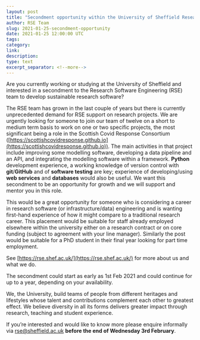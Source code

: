 ```yaml
---
layout: post
title: "Secondment opportunity within the University of Sheffield Research Software Engineering (RSE) team"
author: RSE Team
slug: 2021-01-25-secondment-opportunity
date: 2021-01-25 12:00:00 UTC
tags: 
category:
link:
description:
type: text
excerpt_separator: <!--more-->
---
```


Are you currently working or studying at the University of Sheffield and interested in a secondment to the Research Software Engineering (RSE) team to develop sustainable research software?

The RSE team has grown in the last couple of years but there is currently unprecedented demand for RSE support on research projects.  We are urgently looking for someone to join our team of twelve on a short to medium term basis to work on one or two specific projects, the most significant being a role in the Scottish Covid Response Consortium ([https://scottishcovidresponse.github.io](https://scottishcovidresponse.github.io)). The main activities in that project include improving some modelling software, developing a data pipeline and an API, and integrating the modelling software within a framework.  **Python** development experience, a working knowledge of version control with **git**/**GitHub** and of **software testing** are key; experience of developing/using **web services** and **databases** would also be useful.  We want this secondment to be an opportunity for growth and we will support and mentor you in this role.

<!--more-->

This would be a great opportunity for someone who is considering a career in research software (or infrastructure/data) engineering and is wanting first-hand experience of how it might compare to a traditional research career. This placement would be suitable for staff already employed elsewhere within the university either on a research contract or on core funding (subject to agreement with your line manager). Similarly the post would be suitable for a PhD student in their final year looking for part time employment.

See [https://rse.shef.ac.uk/](https://rse.shef.ac.uk/) for more about us and what we do.

The secondment could start as early as 1st Feb 2021 and could continue for up to a year, depending on your availability.  

We, the University, build teams of people from different heritages and lifestyles whose talent and contributions complement each other to greatest effect. We believe diversity in all its forms delivers greater impact through research, teaching and student experience.

If you’re interested and would like to know more please enquire informally via [rse@sheffield.ac.uk](mailto:rse@sheffield.ac.uk) **before the end of Wednesday 3rd February**.

